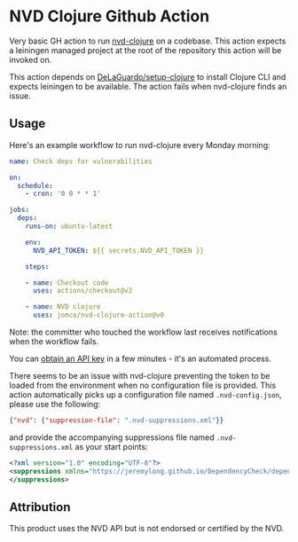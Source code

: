 # NVD Clojure Github Action

Very basic GH action to run [nvd-clojure](https://github.com/rm-hull/nvd-clojure) on a codebase.  This action expects a leiningen managed project at the root of the repository this action will be invoked on.

This action depends on [DeLaGuardo/setup-clojure](https://github.com/DeLaGuardo/setup-clojure) to install Clojure CLI and expects leiningen to be available.  The action fails when nvd-clojure finds an issue.

## Usage

Here's an example workflow to run nvd-clojure every Monday morning:

```yaml
name: Check deps for vulnerabilities

on:
  schedule:
    - cron: '0 0 * * 1'

jobs:
  deps:
    runs-on: ubuntu-latest

    env:
      NVD_API_TOKEN: ${{ secrets.NVD_API_TOKEN }}

    steps:

    - name: Checkout code
      uses: actions/checkout@v2

    - name: NVD clojure
      uses: jomco/nvd-clojure-action@v0
```

Note: the committer who touched the workflow last receives notifications when the workflow fails.

You can [obtain an API
key](https://nvd.nist.gov/developers/request-an-api-key) in a few
minutes - it's an automated process.

There seems to be an issue with nvd-clojure preventing the token to be loaded from the environment when no configuration file is provided.  This action automatically picks up a configuration file named `.nvd-config.json`, please use the following:

```json
{"nvd": {"suppression-file": ".nvd-suppressions.xml"}}
```

and provide the accompanying suppressions file named `.nvd-suppressions.xml` as your start points:

```xml
<?xml version="1.0" encoding="UTF-8"?>
<suppressions xmlns="https://jeremylong.github.io/DependencyCheck/dependency-suppression.1.3.xsd">
</suppressions>
```

## Attribution

This product uses the NVD API but is not endorsed or certified by the
NVD.
